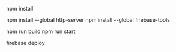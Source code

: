 npm install

npm install --global http-server
npm install --global firebase-tools

npm run build
npm run start

firebase deploy